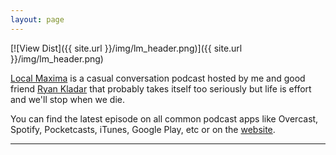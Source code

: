 ```yaml
---
layout: page
---
```


[![View Dist]({{ site.url }}/img/lm_header.png)]({{ site.url }}/img/lm_header.png)

[Local Maxima](https://local-maxima.com/) is a casual conversation podcast hosted by me and good friend [Ryan Kladar](https://twitter.com/RKladar) that probably takes itself too seriously but life is effort and we'll stop when we die.

You can find the latest episode on all common podcast apps like Overcast, Spotify, Pocketcasts, iTunes, Google Play, etc or on the [website](https://local-maxima.com/).

---
